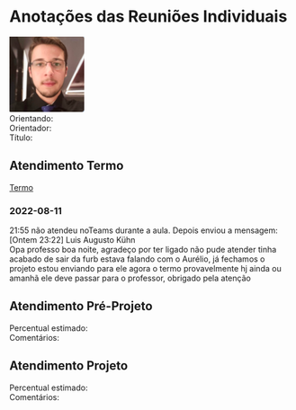 # Anotações das Reuniões Individuais  

![foto](foto.png "foto")  
Orientando:  
Orientador:  
Título:  

## Atendimento Termo  

[Termo](Termo.pdf "Termo")  

### 2022-08-11

21:55 não atendeu noTeams durante a aula. Depois enviou a mensagem:  
[Ontem 23:22] Luis Augusto Kühn  
Opa professo boa noite, agradeço por ter ligado não pude atender tinha acabado de sair da furb estava falando com o Aurélio, já fechamos o projeto estou enviando para ele agora o termo provavelmente hj ainda ou amanhã ele deve passar para o professor, obrigado pela atenção  

## Atendimento Pré-Projeto  

Percentual estimado:  
Comentários:  

## Atendimento Projeto  

Percentual estimado:  
Comentários:  
